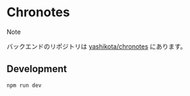 # Chronotes

> [!NOTE]
> バックエンドのリポジトリは [yashikota/chronotes](https://github.com/GenichiMaruo/yashikota/chronotes) にあります。  

## Development

```sh
npm run dev
```
